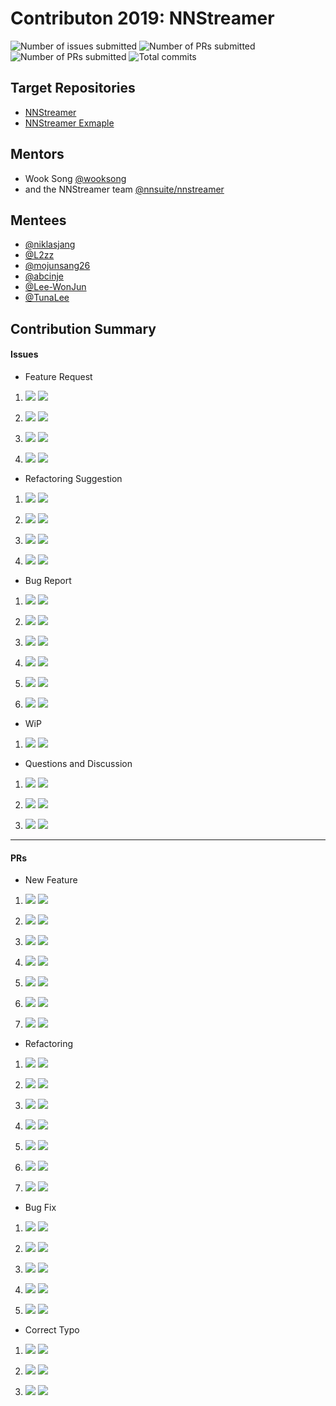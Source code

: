 # Contributon 2019: NNStreamer

![Number of issues submitted](https://img.shields.io/endpoint.svg?url=https://gist.githubusercontent.com/wooksong/69bfeafc2c1f4607727fb7cd7d76b609/raw/total_issue_badge.json)    ![Number of PRs submitted](https://img.shields.io/endpoint.svg?url=https://gist.githubusercontent.com/wooksong/69bfeafc2c1f4607727fb7cd7d76b609/raw/total_spr_badge.json)    ![Number of PRs submitted](https://img.shields.io/endpoint.svg?url=https://gist.githubusercontent.com/wooksong/69bfeafc2c1f4607727fb7cd7d76b609/raw/total_pr_badge.json)    ![Total commits](https://img.shields.io/endpoint.svg?url=https://gist.githubusercontent.com/wooksong/69bfeafc2c1f4607727fb7cd7d76b609/raw/total_commit_badge.json)
## Target Repositories
- [NNStreamer](https://github.com/nnsuite/nnstreamer)
- [NNStreamer Exmaple](https://github.com/nnsuite/nnstreamer-example)

## Mentors
- Wook Song [@wooksong](https://github.com/wooksong)
- and the NNStreamer team [@nnsuite/nnstreamer](https://github.com/orgs/nnsuite/teams/nnstreamer)

## Mentees
- [@niklasjang](https://github.com/niklasjang)
- [@L2zz](https://github.com/L2zz)
- [@mojunsang26](https://github.com/mojunsang26)
- [@abcinje](https://github.com/abcinje)
- [@Lee-WonJun](https://github.com/Lee-WonJun)
- [@TunaLee](https://github.com/TunaLee)

## Contribution Summary
#### Issues

* Feature Request
  
 1. [![ ](https://img.shields.io/github/issues/detail/title/nnsuite/nnstreamer-example/62)](https://github.com/nnsuite/nnstreamer-example/issues/62) ![](https://img.shields.io/github/issues/detail/state/nnsuite/nnstreamer-example/62?label=%20)
  
 2. [![ ](https://img.shields.io/github/issues/detail/title/nnsuite/nnstreamer-example/64)](https://github.com/nnsuite/nnstreamer-example/issues/64) ![](https://img.shields.io/github/issues/detail/state/nnsuite/nnstreamer-example/64?label=%20)
  
 3. [![ ](https://img.shields.io/github/issues/detail/title/nnsuite/nnstreamer/1795)](https://github.com/nnsuite/nnstreamer/issues/1795) ![](https://img.shields.io/github/issues/detail/state/nnsuite/nnstreamer/1795?label=%20)
  
 4. [![ ](https://img.shields.io/github/issues/detail/title/nnsuite/nnstreamer/1796)](https://github.com/nnsuite/nnstreamer/issues/1796) ![](https://img.shields.io/github/issues/detail/state/nnsuite/nnstreamer/1796?label=%20)

* Refactoring Suggestion
 1. [![](https://img.shields.io/github/issues/detail/title/nnsuite/nnstreamer/1745)](https://github.com/nnsuite/nnstreamer/issues/1745) ![](https://img.shields.io/github/issues/detail/state/nnsuite/nnstreamer/1745?label=%20)

 2. [![](https://img.shields.io/github/issues/detail/title/nnsuite/nnstreamer/1762)](https://github.com/nnsuite/nnstreamer/issues/1762) ![](https://img.shields.io/github/issues/detail/state/nnsuite/nnstreamer/1762?label=%20)

 3. [![](https://img.shields.io/github/issues/detail/title/nnsuite/nnstreamer/1773)](https://github.com/nnsuite/nnstreamer/issues/1773) ![](https://img.shields.io/github/issues/detail/state/nnsuite/nnstreamer/1773?label=%20)

 4. [![](https://img.shields.io/github/issues/detail/title/nnsuite/nnstreamer/1786)](https://github.com/nnsuite/nnstreamer/issues/1786) ![](https://img.shields.io/github/issues/detail/state/nnsuite/nnstreamer/1786?label=%20)
    

* Bug Report
 1. [![](https://img.shields.io/github/issues/detail/title/nnsuite/nnstreamer/1732)](https://github.com/nnsuite/nnstreamer/issues/1732) ![](https://img.shields.io/github/issues/detail/state/nnsuite/nnstreamer/1732?label=%20)

 2. [![](https://img.shields.io/github/issues/detail/title/nnsuite/nnstreamer-example/77)](https://github.com/nnsuite/nnstreamer-example/issues/77) ![](https://img.shields.io/github/issues/detail/state/nnsuite/nnstreamer-example/77?label=%20)

 3. [![](https://img.shields.io/github/issues/detail/title/nnsuite/nnstreamer-example/72)](https://github.com/nnsuite/nnstreamer-example/issues/72) ![](https://img.shields.io/github/issues/detail/state/nnsuite/nnstreamer-example/72?label=%20)

 4. [![](https://img.shields.io/github/issues/detail/title/nnsuite/nnstreamer-example/61)](https://github.com/nnsuite/nnstreamer-example/issues/61) ![](https://img.shields.io/github/issues/detail/state/nnsuite/nnstreamer-example/61?label=%20)

 5. [![](https://img.shields.io/github/issues/detail/title/nnsuite/nnstreamer/1793)](https://github.com/nnsuite/nnstreamer/issues/1793) ![](https://img.shields.io/github/issues/detail/state/nnsuite/nnstreamer/1793?label=%20)

 6. [![](https://img.shields.io/github/issues/detail/title/nnsuite/nnstreamer-example/74)](https://github.com/nnsuite/nnstreamer-example/issues/74) ![](https://img.shields.io/github/issues/detail/state/nnsuite/nnstreamer-example/74?label=%20)

* WiP
 1. [![](https://img.shields.io/github/issues/detail/title/nnsuite/nnstreamer-example/69)](https://github.com/nnsuite/nnstreamer-example/issues/69) ![](https://img.shields.io/github/issues/detail/state/nnsuite/nnstreamer-example/69?label=%20)

* Questions and Discussion
 1. [![](https://img.shields.io/github/issues/detail/title/nnsuite/nnstreamer-example/65)](https://github.com/nnsuite/nnstreamer-example/issues/65) ![](https://img.shields.io/github/issues/detail/state/nnsuite/nnstreamer-example/65?label=%20)

 2. [![](https://img.shields.io/github/issues/detail/title/nnsuite/nnstreamer/1770)](https://github.com/nnsuite/nnstreamer/issues/1770) ![](https://img.shields.io/github/issues/detail/state/nnsuite/nnstreamer/1770?label=%20)

 3. [![](https://img.shields.io/github/issues/detail/title/nnsuite/nnstreamer/1774)](https://github.com/nnsuite/nnstreamer/issues/1774) ![](https://img.shields.io/github/issues/detail/state/nnsuite/nnstreamer/1774?label=%20)

---

#### PRs
* New Feature
 1. [![](https://img.shields.io/github/issues/detail/title/nnsuite/nnstreamer/1799)](https://github.com/nnsuite/nnstreamer/pull/1799) ![](https://img.shields.io/github/issues/detail/state/nnsuite/nnstreamer/1799?label=%20)

 2. [![](https://img.shields.io/github/issues/detail/title/nnsuite/nnstreamer-example/81)](https://github.com/nnsuite/nnstreamer-example/pull/81) ![](https://img.shields.io/github/issues/detail/state/nnsuite/nnstreamer-example/81?label=%20)

 3. [![](https://img.shields.io/github/issues/detail/title/nnsuite/nnstreamer/1801)](https://github.com/nnsuite/nnstreamer/pull/1801) ![](https://img.shields.io/github/issues/detail/state/nnsuite/nnstreamer/1801?label=%20)

 4. [![](https://img.shields.io/github/issues/detail/title/nnsuite/nnstreamer-example/82)](https://github.com/nnsuite/nnstreamer-example/pull/82) ![](https://img.shields.io/github/issues/detail/state/nnsuite/nnstreamer-example/82?label=%20)
  
 5. [![](https://img.shields.io/github/issues/detail/title/nnsuite/nnstreamer-example/66)](https://github.com/nnsuite/nnstreamer-example/pull/66) ![](https://img.shields.io/github/issues/detail/state/nnsuite/nnstreamer-example/66?label=%20)
  
 6. [![](https://img.shields.io/github/issues/detail/title/nnsuite/nnstreamer-example/80)](https://github.com/nnsuite/nnstreamer-example/pull/80) ![](https://img.shields.io/github/issues/detail/state/nnsuite/nnstreamer-example/80?label=%20)
  
 7. [![](https://img.shields.io/github/issues/detail/title/nnsuite/nnstreamer/1800)](https://github.com/nnsuite/nnstreamer-example/pull/1800) ![](https://img.shields.io/github/issues/detail/state/nnsuite/nnstreamer/1800?label=%20)

* Refactoring
 1. [![](https://img.shields.io/github/issues/detail/title/nnsuite/nnstreamer/1748)](https://github.com/nnsuite/nnstreamer/pull/1748) ![](https://img.shields.io/github/issues/detail/state/nnsuite/nnstreamer/1748?label=%20)

 2. [![](https://img.shields.io/github/issues/detail/title/nnsuite/nnstreamer/1765)](https://github.com/nnsuite/nnstreamer/pull/1765) ![](https://img.shields.io/github/issues/detail/state/nnsuite/nnstreamer/1765?label=%20)

 3. [![](https://img.shields.io/github/issues/detail/title/nnsuite/nnstreamer/1779)](https://github.com/nnsuite/nnstreamer/pull/1779) ![](https://img.shields.io/github/issues/detail/state/nnsuite/nnstreamer/1779?label=%20)

 4. [![](https://img.shields.io/github/issues/detail/title/nnsuite/nnstreamer/1789)](https://github.com/nnsuite/nnstreamer/pull/1789) ![](https://img.shields.io/github/issues/detail/state/nnsuite/nnstreamer/1789?label=%20)

 5. [![](https://img.shields.io/github/issues/detail/title/nnsuite/nnstreamer/1798)](https://github.com/nnsuite/nnstreamer/pull/1798) ![](https://img.shields.io/github/issues/detail/state/nnsuite/nnstreamer/1798?label=%20)

 6. [![](https://img.shields.io/github/issues/detail/title/nnsuite/nnstreamer-example/73)](https://github.com/nnsuite/nnstreamer-example/pull/73) ![](https://img.shields.io/github/issues/detail/state/nnsuite/nnstreamer-example/73?label=%20)
  
 7. [![](https://img.shields.io/github/issues/detail/title/nnsuite/nnstreamer/1726)](https://github.com/nnsuite/nnstreamer-example/pull/1726) ![](https://img.shields.io/github/issues/detail/state/nnsuite/nnstreamer/1726?label=%20)

* Bug Fix
 1. [![](https://img.shields.io/github/issues/detail/title/nnsuite/nnstreamer-example/79)](https://github.com/nnsuite/nnstreamer-example/pull/79) ![](https://img.shields.io/github/issues/detail/state/nnsuite/nnstreamer-example/79?label=%20)

 2. [![](https://img.shields.io/github/issues/detail/title/nnsuite/nnstreamer-example/73)](https://github.com/nnsuite/nnstreamer-example/pull/73) ![](https://img.shields.io/github/issues/detail/state/nnsuite/nnstreamer-example/73?label=%20)

 3. [![](https://img.shields.io/github/issues/detail/title/nnsuite/nnstreamer/1794)](https://github.com/nnsuite/nnstreamer/pull/1794) ![](https://img.shields.io/github/issues/detail/state/nnsuite/nnstreamer/1794?label=%20)

 4. [![](https://img.shields.io/github/issues/detail/title/nnsuite/nnstreamer/1758)](https://github.com/nnsuite/nnstreamer/pull/1758) ![](https://img.shields.io/github/issues/detail/state/nnsuite/nnstreamer/1758?label=%20)

 5. [![](https://img.shields.io/github/issues/detail/title/nnsuite/nnstreamer-example/75)](https://github.com/nnsuite/nnstreamer-example/pull/75) ![](https://img.shields.io/github/issues/detail/state/nnsuite/nnstreamer-example/75?label=%20)

* Correct Typo
 1. [![](https://img.shields.io/github/issues/detail/title/nnsuite/nnstreamer-example/76)](https://github.com/nnsuite/nnstreamer-example/pull/76) ![](https://img.shields.io/github/issues/detail/state/nnsuite/nnstreamer-example/76?label=%20)

 2. [![](https://img.shields.io/github/issues/detail/title/nnsuite/nnstreamer-example/78)](https://github.com/nnsuite/nnstreamer-example/pull/78) ![](https://img.shields.io/github/issues/detail/state/nnsuite/nnstreamer-example/78?label=%20)

 3. [![](https://img.shields.io/github/issues/detail/title/nnsuite/nnstreamer/1797)](https://github.com/nnsuite/nnstreamer/pull/1797) ![](https://img.shields.io/github/issues/detail/state/nnsuite/nnstreamer/1797?label=%20)
